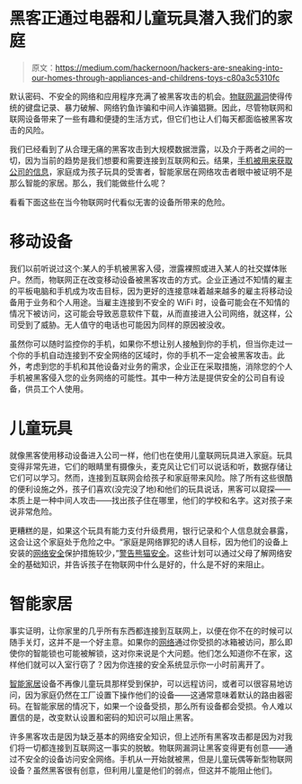 # 黑客正通过电器和儿童玩具潜入我们的家庭

> 原文：<https://medium.com/hackernoon/hackers-are-sneaking-into-our-homes-through-appliances-and-childrens-toys-c80a3c5310fc>

默认密码、不安全的网络和应用程序充满了被黑客攻击的机会。[物联网漏洞](https://hackernoon.com/iot-hacks-and-vulnerabilities-347dbe2ef98c)使得传统的键盘记录、暴力破解、网络钓鱼诈骗和中间人诈骗猖獗。因此，尽管物联网和联网设备带来了一些有趣和便捷的生活方式，但它们也让人们每天都面临被黑客攻击的风险。

我们已经看到了从合理无痛的黑客攻击到大规模数据泄露，以及介于两者之间的一切，因为当前的趋势是我们想要和需要连接到互联网和云。结果，[手机被用来获取公司的信息](https://businessdegrees.uab.edu/resources/articles/mobile-devices-present-corporate-security-challenges/)，家庭成为孩子玩具的受害者，智能家居在网络攻击者眼中被证明不是那么智能的家居。那么，我们能做些什么呢？

看看下面这些在当今物联网时代看似无害的设备所带来的危险。

# 移动设备

我们以前听说过这个:某人的手机被黑客入侵，泄露裸照或进入某人的社交媒体账户。然而，物联网正在改变移动设备被黑客攻击的方式。企业正通过不知情的雇主的平板电脑和手机成为攻击目标，因为更好的连接意味着越来越多的雇主将移动设备用于业务和个人用途。当雇主连接到不安全的 WiFi 时，设备可能会在不知情的情况下被访问，这可能会导致恶意软件下载，从而直接进入公司网络，就这样，公司受到了威胁。无人值守的电话也可能因为同样的原因被没收。

虽然你可以随时监控你的手机，如果你不想让别人接触到你的手机，但当你走过一个你的手机自动连接到不安全网络的区域时，你的手机不一定会被黑客攻击。此外，考虑到您的手机和其他设备对业务的需求，企业正在采取措施，消除您的个人手机被黑客侵入您的业务网络的可能性。其中一种方法是提供安全的公司自有设备，供员工个人使用。

# 儿童玩具

就像黑客使用移动设备进入公司一样，他们也在使用儿童联网玩具进入家庭。玩具变得非常先进，它们的眼睛里有摄像头，麦克风让它们可以说话和听，数据存储让它们可以学习。然而，连接到互联网会给孩子和家庭带来风险。除了所有这些很酷的便利设施之外，孩子们喜欢(没完没了地)和他们的玩具说话，黑客可以窥探——本质上是一种中间人攻击——找出孩子住在哪里，他们的学校和名字。这对孩子来说非常危险。

更糟糕的是，如果这个玩具有能力支付升级费用，银行记录和个人信息就会暴露，这会让这个家庭处于危险之中。“家庭是网络罪犯的诱人目标，因为他们的设备上安装的[网络安全](https://hackernoon.com/tagged/cybersecurity)保护措施较少，”[警告熊猫安全](https://www.pandasecurity.com/mediacenter/family-safety/parents-guide-cybersecurity/)。这些计划可以通过父母了解网络安全的基础知识，并告诉孩子在物联网中什么是好的，什么是不好的来阻止。

# 智能家居

事实证明，让你家里的几乎所有东西都连接到互联网上，以便在你不在的时候可以随手关灯，这并不是一个好主意。如果你的[网络](https://hackernoon.com/tagged/network)通过你受损的冰箱被访问，那么即使你的智能锁也可能被解锁，这对你来说是个大问题。他们怎么知道你不在家，这样他们就可以入室行窃了？因为你连接的安全系统显示你一小时前离开了。

[智能家居](https://hackernoon.com/iot-privacy-and-security-challenges-for-smart-home-environments-c91eb581af13)设备不再像儿童玩具那样受到保护，可以远程访问，或者可以很容易地访问，因为家庭仍然在工厂设置下操作他们的设备——这通常意味着默认的路由器密码。在智能家居的情况下，如果一个设备受损，那么所有设备都会受损。令人难以置信的是，改变默认设置和密码的知识可以阻止黑客。

许多黑客攻击是因为缺乏基本的网络安全知识，但上述所有黑客攻击都是因为对我们将一切都连接到互联网这一事实的脱敏。物联网漏洞让黑客变得更有创意——通过不安全的设备访问安全网络。手机从一开始就被黑，但是儿童玩偶等新型物联网设备？虽然黑客很有创意，但利用儿童是他们的弱点，但这并不能阻止他们。